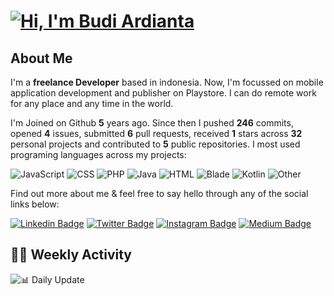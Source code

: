 # [![Hi, I'm Budi Ardianta](https://readme-typing-svg.herokuapp.com?size=24&vCenter=true&lines=%F0%9F%91%8B+Hi%2C+I'm+Budi+Ardianta+;%F0%9F%92%BB+Android+And+Web+Developer+)](https://git.io/typing-svg)
## About Me

I'm a **freelance Developer** based in indonesia. Now, I'm focussed on mobile application development and publisher on Playstore. I can do remote work for any place and any time in the world.

I'm Joined on Github **5** years ago. Since then I pushed **246** commits, opened **4** issues, submitted **6** pull requests, received **1** stars across **32** personal projects and contributed to **5** public repositories.
I most used programing languages across my projects:

![JavaScript](https://img.shields.io/static/v1?style=flat&logo=JavaScript&label=JavaScript&color=%23f1e05a&message=44.6&cacheSeconds=3600)
![CSS](https://img.shields.io/static/v1?style=flat&logo=CSS&label=CSS&color=%23563d7c&message=18.4&cacheSeconds=3600)
![PHP](https://img.shields.io/static/v1?style=flat&logo=PHP&label=PHP&color=%234F5D95&message=10.6&cacheSeconds=3600)
![Java](https://img.shields.io/static/v1?style=flat&logo=Java&label=Java&color=%23b07219&message=10.3&cacheSeconds=3600)
![HTML](https://img.shields.io/static/v1?style=flat&logo=HTML&label=HTML&color=%23e34c26&message=7.2&cacheSeconds=3600)
![Blade](https://img.shields.io/static/v1?style=flat&logo=Blade&label=Blade&color=%23f7523f&message=6.2&cacheSeconds=3600)
![Kotlin](https://img.shields.io/static/v1?style=flat&logo=Kotlin&label=Kotlin&color=%23A97BFF&message=0.8&cacheSeconds=3600)
![Other](https://img.shields.io/static/v1?style=flat&logo=Other&label=Other&color=%23ededed&message=1.5&cacheSeconds=3600)

Find out more about me & feel free to say hello through any of the social links below:

[![Linkedin Badge](https://img.shields.io/badge/-budiardianata-blue?style=flat&logo=Linkedin&logoColor=white&link=https://www.linkedin.com/in/budiardianata/)](https://www.linkedin.com/in/budiardianata/)
[![Twitter Badge](https://img.shields.io/badge/-budiardianata-%231DA1F2.svg?style=flat&logo=twitter&logoColor=white&link=https://www.twitter.com/budiardianata)](https://www.linkedin.com/in/budiardianata/)
[![Instagram Badge](https://img.shields.io/badge/-budiardianata-purple?style=flat&logo=instagram&logoColor=white&link=https://instagram.com/budiardianata/)](https://instagram.com/budiardianata)
[![Medium Badge](https://img.shields.io/badge/-@budiardianata-%2312100E.svg?style=flat&logo=Medium&logoColor=white&link=https://medium.com/@budiardianata/)](https://medium.com/@budiardianata)

## 👨‍💻 Weekly Activity
<!--START_SECTION:waka-->
<!--END_SECTION:waka-->

![📊 Daily Update](https://github.com/budiardianata/budiardianata/actions/workflows/update-activity.yml/badge.svg)

